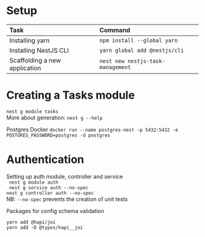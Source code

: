 # Setup  
| Task                          | Command                               |
|:------------------------------|:--------------------------------------|
| Installing yarn               | ```npm install --global yarn```       |
| Installing NestJS CLI         | ```yarn global add @nestjs/cli```     |
| Scaffolding a new application | ```nest new nestjs-task-management``` |

# Creating a Tasks module
```nest g module tasks```  
More about generation: ```nest g --help```  

Postgres Docker
```docker run --name postgres-nest -p 5432:5432 -e POSTGRES_PASSWORD=postgres -d postgres```

# Authentication
Setting up auth module, controller and service  
``` nest g module auth```  
``` nest g service auth --no-spec```  
```nest g controller auth --no-spec```  
NB: ```--no-spec``` prevents the creation of unit tests

Packages for config schema validation

```yarn add @hapi/joi```  
```yarn add -D @types/hapi__joi```